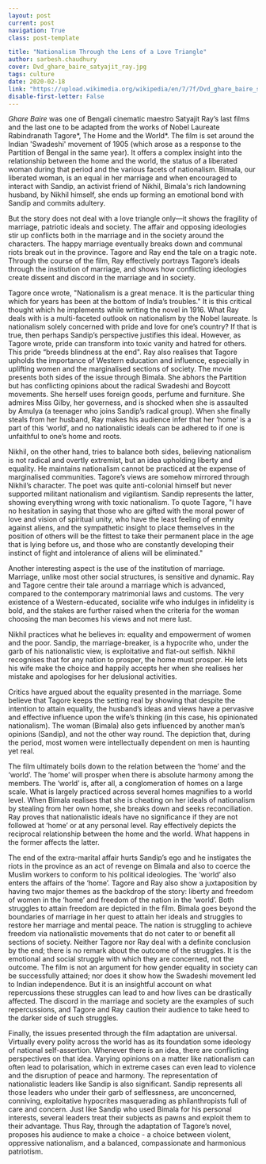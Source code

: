 ```yaml
---
layout: post
current: post
navigation: True
class: post-template

title: "Nationalism Through the Lens of a Love Triangle"
author: sarbesh.chaudhury
cover: Dvd_ghare_baire_satyajit_ray.jpg
tags: culture
date: 2020-02-18
link: "https://upload.wikimedia.org/wikipedia/en/7/7f/Dvd_ghare_baire_satyajit_ray.jpg"
disable-first-letter: False
---
```

*Ghare Baire* was one of Bengali cinematic maestro Satyajit Ray’s last films and the last one to be adapted from the works of Nobel Laureate Rabindranath Tagore*, The Home and the World*. The film is set around the Indian 'Swadeshi' movement of 1905 (which arose as a response to the Partition of Bengal in the same year). It offers a complex insight into the relationship between the home and the world, the status of a liberated woman during that period and the various facets of nationalism. Bimala, our liberated woman, is an equal in her marriage and when encouraged to interact with Sandip, an activist friend of Nikhil, Bimala's rich landowning husband, by Nikhil himself, she ends up forming an emotional bond with Sandip and commits adultery.

But the story does not deal with a love triangle only—it shows the fragility of marriage, patriotic ideals and society. The affair and opposing ideologies stir up conflicts both in the marriage and in the society around the characters. The happy marriage eventually breaks down and communal riots break out in the province. Tagore and Ray end the tale on a tragic note. Through the course of the film, Ray effectively portrays Tagore’s ideals through the institution of marriage, and shows how conflicting ideologies create dissent and discord in the marriage and in society.

Tagore once wrote, "Nationalism is a great menace. It is the particular thing which for years has been at the bottom of India’s troubles." It is this critical thought which he implements while writing the novel in 1916. What Ray deals with is a multi-faceted outlook on nationalism by the Nobel laureate. Is nationalism solely concerned with pride and love for one’s country? If that is true, then perhaps Sandip’s perspective justifies this ideal. However, as Tagore wrote, pride can transform into toxic vanity and hatred for others. This pride “breeds blindness at the end". Ray also realises that Tagore upholds the importance of Western education and influence, especially in uplifting women and the marginalised sections of society. The movie presents both sides of the issue through Bimala. She abhors the Partition but has conflicting opinions about the radical Swadeshi and Boycott movements. She herself uses foreign goods, perfume and furniture. She admires Miss Gilby, her governess, and is shocked when she is assaulted by Amulya (a teenager who joins Sandip’s radical group). When she finally steals from her husband, Ray makes his audience infer that her ‘home’ is a part of this ‘world’, and no nationalistic ideals can be adhered to if one is unfaithful to one’s home and roots.

Nikhil, on the other hand, tries to balance both sides, believing nationalism is not radical and overtly extremist, but an idea upholding liberty and equality. He maintains nationalism cannot be practiced at the expense of marginalised communities. Tagore’s views are somehow mirrored through Nikhil’s character. The poet was quite anti-colonial himself but never supported militant nationalism and vigilantism. Sandip represents the latter, showing everything wrong with toxic nationalism. To quote Tagore, "I have no hesitation in saying that those who are gifted with the moral power of love and vision of spiritual unity, who have the least feeling of enmity against aliens, and the sympathetic insight to place themselves in the position of others will be the fittest to take their permanent place in the age that is lying before us, and those who are constantly developing their instinct of fight and intolerance of aliens will be eliminated."



Another interesting aspect is the use of the institution of marriage. Marriage, unlike most other social structures, is sensitive and dynamic. Ray and Tagore centre their tale around a marriage which is advanced, compared to the contemporary matrimonial laws and customs. The very existence of a Western-educated, socialite wife who indulges in infidelity is bold, and the stakes are further raised when the criteria for the woman choosing the man becomes his views and not mere lust.

Nikhil practices what he believes in: equality and empowerment of women and the poor. Sandip, the marriage-breaker, is a hypocrite who, under the garb of his nationalistic view, is exploitative and flat-out selfish. Nikhil recognises that for any nation to prosper, the home must prosper. He lets his wife make the choice and happily accepts her when she realises her mistake and apologises for her delusional activities.

Critics have argued about the equality presented in the marriage. Some believe that Tagore keeps the setting real by showing that despite the intention to attain equality, the husband’s ideas and views have a pervasive and effective influence upon the wife’s thinking (in this case, his opinionated nationalism). The woman (Bimala) also gets influenced by another man’s opinions (Sandip), and not the other way round. The depiction that, during the period, most women were intellectually dependent on men is haunting yet real.

The film ultimately boils down to the relation between the ‘home’ and the ‘world’. The ‘home’ will prosper when there is absolute harmony among the members. The ‘world’ is, after all, a conglomeration of homes on a large scale. What is largely practiced across several homes magnifies to a world level. When Bimala realises that she is cheating on her ideals of nationalism by stealing from her own home, she breaks down and seeks reconciliation. Ray proves that nationalistic ideals have no significance if they are not followed at ‘home’ or at any personal level. Ray effectively depicts the reciprocal relationship between the home and the world. What happens in the former affects the latter.

The end of the extra-marital affair hurts Sandip’s ego and he instigates the riots in the province as an act of revenge on Bimala and also to coerce the Muslim workers to conform to his political ideologies. The ‘world’ also enters the affairs of the ‘home’. Tagore and Ray also show a juxtaposition by having two major themes as the backdrop of the story: liberty and freedom of women in the ‘home’ and freedom of the nation in the ‘world’. Both struggles to attain freedom are depicted in the film. Bimala goes beyond the boundaries of marriage in her quest to attain her ideals and struggles to restore her marriage and mental peace. The nation is struggling to achieve freedom via nationalistic movements that do not cater to or benefit all sections of society. Neither Tagore nor Ray deal with a definite conclusion by the end; there is no remark about the outcome of the struggles. It is the emotional and social struggle with which they are concerned, not the outcome. The film is not an argument for how gender equality in society can be successfully attained; nor does it show how the Swadeshi movement led to Indian independence. But it is an insightful account on what repercussions these struggles can lead to and how lives can be drastically affected. The discord in the marriage and society are the examples of such repercussions, and Tagore and Ray caution their audience to take heed to the darker side of such struggles.

Finally, the issues presented through the film adaptation are universal. Virtually every polity across the world has as its foundation some ideology of national self-assertion. Whenever there is an idea, there are conflicting perspectives on that idea. Varying opinions on a matter like nationalism can often lead to polarisation, which in extreme cases can even lead to violence and the disruption of peace and harmony. The representation of nationalistic leaders like Sandip is also significant. Sandip represents all those leaders who under their garb of selflessness, are unconcerned, conniving, exploitative hypocrites masquerading as philanthropists full of care and concern. Just like Sandip who used Bimala for his personal interests, several leaders treat their subjects as pawns and exploit them to their advantage. Thus Ray, through the adaptation of Tagore’s novel, proposes his audience to make a choice - a choice between violent, oppressive nationalism, and a balanced, compassionate and harmonious patriotism.
